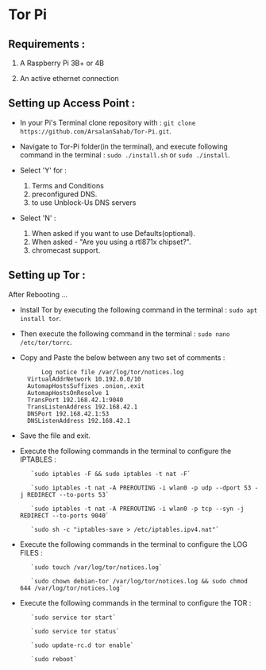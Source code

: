 Tor Pi
====================


Requirements :
-------------

1. A Raspberry Pi 3B+ or 4B

2. An active ethernet connection


Setting up Access Point :
-------------

* In your Pi's Terminal clone repository with : `git clone https://github.com/ArsalanSahab/Tor-Pi.git`.

* Navigate to Tor-Pi folder(in the terminal), and execute following command in the terminal : `sudo ./install.sh` or `sudo ./install`.

* Select 'Y' for :

	1. Terms and Conditions
	2. preconfigured DNS.
	3. to use Unblock-Us DNS servers

* Select 'N'  :

	1. When asked if you want to use Defaults(optional).
	2. When asked - "Are you using a rtl871x chipset?".
	3. chromecast support.


Setting up Tor :
-----------------------

After Rebooting ...

* Install Tor by executing the following command in the terminal : `sudo apt install tor`.

* Then execute the following command in the terminal : `sudo nano /etc/tor/torrc`.

* Copy and Paste the below between any two set of comments :

	        Log notice file /var/log/tor/notices.log
		VirtualAddrNetwork 10.192.0.0/10
		AutomapHostsSuffixes .onion,.exit
		AutomapHostsOnResolve 1
		TransPort 192.168.42.1:9040
		TransListenAddress 192.168.42.1
		DNSPort 192.168.42.1:53
		DNSListenAddress 192.168.42.1 

* Save the file and exit.

* Execute the following commands in the terminal to configure the IPTABLES :
	
	
		 `sudo iptables -F && sudo iptables -t nat -F`
		
		 `sudo iptables -t nat -A PREROUTING -i wlan0 -p udp --dport 53 -j REDIRECT --to-ports 53`

		 `sudo iptables -t nat -A PREROUTING -i wlan0 -p tcp --syn -j REDIRECT --to-ports 9040`

		 `sudo sh -c "iptables-save > /etc/iptables.ipv4.nat"`


* Execute the following commands in the terminal to configure the LOG FILES :

		
		 `sudo touch /var/log/tor/notices.log`

		 `sudo chown debian-tor /var/log/tor/notices.log && sudo chmod 644 /var/log/tor/notices.log`


* Execute the following commands in the terminal to configure the TOR :

		
		 `sudo service tor start`
		
		 `sudo service tor status`

		 `sudo update-rc.d tor enable`

		 `sudo reboot`



	




